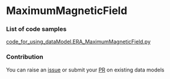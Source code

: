 # MaximumMagneticField

### List of code samples 

<!-- 50-List of code -->

<!-- [code entry](link) -->
[code_for_using_dataModel.ERA_MaximumMagneticField.py](https://github.com/smart-data-models/dataModel.ERA/blob/master/MaximumMagneticField/code/code_for_using_dataModel.ERA_MaximumMagneticField.py)


<!-- /50-List of code -->

### Contribution
You can raise an [issue](https://github.com/smart-data-models/dataModel.ERA/issues) or submit your [PR](https://github.com/smart-data-models/dataModel.ERA/pulls) on existing data models
